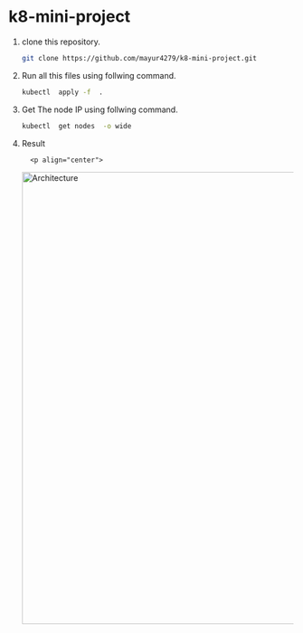 # k8-mini-project 

1. clone this repository.
   ```bash
   git clone https://github.com/mayur4279/k8-mini-project.git
   ```

2. Run all this files using follwing command.
   ```bash
   kubectl  apply -f  .
   ```

3. Get The node IP using follwing command.
   ```bash
   kubectl  get nodes  -o wide
   ```

4. Result

         <p align="center">
     <img src="https://github.com/user-attachments/assets/43333d18-ee0f-47e7-9bde-f9dd9a59d968" width="800" title="Architecture" alt="Architecture">
     </p>
  


